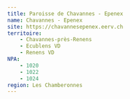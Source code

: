 ```yaml
---
title: Paroisse de Chavannes - Epenex
name: Chavannes - Epenex
site: https://chavannesepenex.eerv.ch
territoire:
    - Chavannes-près-Renens
    - Ecublens VD
    - Renens VD
NPA:
    - 1020
    - 1022
    - 1024
region: Les Chamberonnes
---
```


